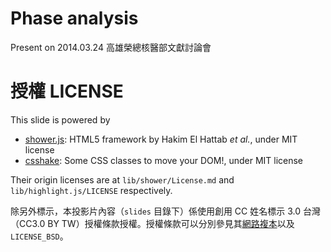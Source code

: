 Phase analysis
========================================

Present on 2014.03.24 高雄榮總核醫部文獻討論會

授權 LICENSE
========================================

This slide is powered by
- [shower.js](https://github.com/shower/shower): HTML5 framework by Hakim El Hattab *et al.*, under MIT license
- [csshake](http://elrumordelaluz.github.io/csshake/): Some CSS classes to move your DOM!, under MIT license

Their origin licenses are at `lib/shower/License.md` and `lib/highlight.js/LICENSE` respectively.

除另外標示，本投影片內容（`slides` 目錄下）係使用創用 CC 姓名標示 3.0 台灣（CC3.0 BY TW）授權條款授權。授權條款可以分別參見其[網路複本][LICENSE-LINK]以及 `LICENSE_BSD`。

[LICENSE-LINK]: http://creativecommons.org/licenses/by/3.0/tw/deed.zh_TW
